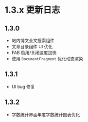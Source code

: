 # 1.3.x 更新日志

## 1.3.0

- 站内博文全文搜索组件
- 文章目录组件 UI 优化
- FAB 启用/关闭速度加快
- 使用 ``DocumentFragment`` 优化动态渲染

## 1.3.1

- UI bug 修复

## 1.3.2

- 字数统计界面年度字数统计图表优化
